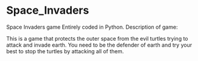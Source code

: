 # Space_Invaders
Space Invaders game
Entirely coded in Python.
Description of game:

This is a game that protects the outer
space from the evil turtles trying to attack
and invade earth.
You need to be the defender of earth and try your
best to stop the turtles by attacking all of them.
